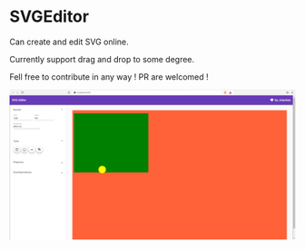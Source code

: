 # SVGEditor
Can create and edit SVG online.

Currently support drag and drop to some degree.

Fell free to contribute in any way ! PR are welcomed !

![alt text](https://github.com/jviaches/SVGEditor/blob/master/images/main_screen.PNG?raw=true)
